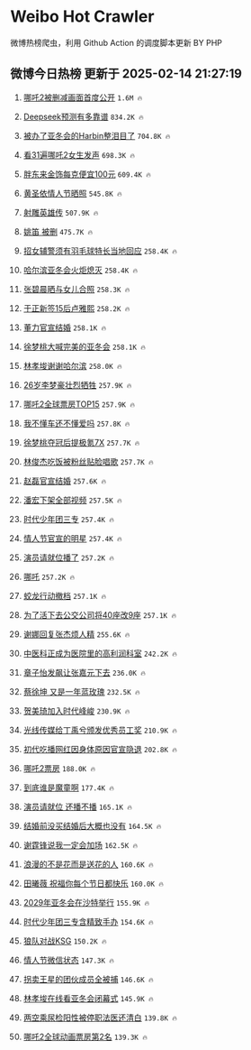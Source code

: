 # Weibo Hot Crawler 



微博热榜爬虫，利用 Github Action 的调度脚本更新 BY PHP 


## 微博今日热榜 更新于 2025-02-14 21:27:19 
1. [哪吒2被删减画面首度公开](https://s.weibo.com/weibo?q=%23%E5%93%AA%E5%90%922%E8%A2%AB%E5%88%A0%E5%87%8F%E7%94%BB%E9%9D%A2%E9%A6%96%E5%BA%A6%E5%85%AC%E5%BC%80%23&t=31&band_rank=1&Refer=top) `1.6M 🔥` 

1. [Deepseek预测有多靠谱](https://s.weibo.com/weibo?q=%23Deepseek%E9%A2%84%E6%B5%8B%E6%9C%89%E5%A4%9A%E9%9D%A0%E8%B0%B1%23&t=31&band_rank=2&Refer=top) `834.2K 🔥` 

1. [被办了亚冬会的Harbin整泪目了](https://s.weibo.com/weibo?q=%23%E8%A2%AB%E5%8A%9E%E4%BA%86%E4%BA%9A%E5%86%AC%E4%BC%9A%E7%9A%84Harbin%E6%95%B4%E6%B3%AA%E7%9B%AE%E4%BA%86%23&t=31&band_rank=3&Refer=top) `704.8K 🔥` 

1. [看31遍哪吒2女生发声](https://s.weibo.com/weibo?q=%23%E7%9C%8B31%E9%81%8D%E5%93%AA%E5%90%922%E5%A5%B3%E7%94%9F%E5%8F%91%E5%A3%B0%23&t=31&band_rank=4&Refer=top) `698.3K 🔥` 

1. [胖东来金饰每克便宜100元](https://s.weibo.com/weibo?q=%23%E8%83%96%E4%B8%9C%E6%9D%A5%E9%87%91%E9%A5%B0%E6%AF%8F%E5%85%8B%E4%BE%BF%E5%AE%9C100%E5%85%83%23&t=31&band_rank=5&Refer=top) `609.4K 🔥` 

1. [黄圣依情人节晒照](https://s.weibo.com/weibo?q=%23%E9%BB%84%E5%9C%A3%E4%BE%9D%E6%83%85%E4%BA%BA%E8%8A%82%E6%99%92%E7%85%A7%23&t=31&band_rank=6&Refer=top) `545.8K 🔥` 

1. [射雕英雄传](https://s.weibo.com/weibo?q=%E5%B0%84%E9%9B%95%E8%8B%B1%E9%9B%84%E4%BC%A0&t=31&band_rank=7&Refer=top) `507.9K 🔥` 

1. [姚笛 被删](https://s.weibo.com/weibo?q=%E5%A7%9A%E7%AC%9B%20%E8%A2%AB%E5%88%A0&t=31&band_rank=8&Refer=top) `475.7K 🔥` 

1. [招女辅警须有羽毛球特长当地回应](https://s.weibo.com/weibo?q=%23%E6%8B%9B%E5%A5%B3%E8%BE%85%E8%AD%A6%E9%A1%BB%E6%9C%89%E7%BE%BD%E6%AF%9B%E7%90%83%E7%89%B9%E9%95%BF%E5%BD%93%E5%9C%B0%E5%9B%9E%E5%BA%94%23&t=31&band_rank=9&Refer=top) `258.4K 🔥` 

1. [哈尔滨亚冬会火炬熄灭](https://s.weibo.com/weibo?q=%23%E5%93%88%E5%B0%94%E6%BB%A8%E4%BA%9A%E5%86%AC%E4%BC%9A%E7%81%AB%E7%82%AC%E7%86%84%E7%81%AD%23&t=31&band_rank=10&Refer=top) `258.4K 🔥` 

1. [张碧晨晒与女儿合照](https://s.weibo.com/weibo?q=%23%E5%BC%A0%E7%A2%A7%E6%99%A8%E6%99%92%E4%B8%8E%E5%A5%B3%E5%84%BF%E5%90%88%E7%85%A7%23&t=31&band_rank=11&Refer=top) `258.3K 🔥` 

1. [于正新签15后卢雅熙](https://s.weibo.com/weibo?q=%23%E4%BA%8E%E6%AD%A3%E6%96%B0%E7%AD%BE15%E5%90%8E%E5%8D%A2%E9%9B%85%E7%86%99%23&t=31&band_rank=12&Refer=top) `258.2K 🔥` 

1. [董力官宣结婚](https://s.weibo.com/weibo?q=%23%E8%91%A3%E5%8A%9B%E5%AE%98%E5%AE%A3%E7%BB%93%E5%A9%9A%23&t=31&band_rank=13&Refer=top) `258.1K 🔥` 

1. [徐梦桃大喊完美的亚冬会](https://s.weibo.com/weibo?q=%23%E5%BE%90%E6%A2%A6%E6%A1%83%E5%A4%A7%E5%96%8A%E5%AE%8C%E7%BE%8E%E7%9A%84%E4%BA%9A%E5%86%AC%E4%BC%9A%23&t=31&band_rank=14&Refer=top) `258.1K 🔥` 

1. [林孝埈谢谢哈尔滨](https://s.weibo.com/weibo?q=%23%E6%9E%97%E5%AD%9D%E5%9F%88%E8%B0%A2%E8%B0%A2%E5%93%88%E5%B0%94%E6%BB%A8%23&t=31&band_rank=15&Refer=top) `258.0K 🔥` 

1. [26岁李梦豪壮烈牺牲](https://s.weibo.com/weibo?q=%2326%E5%B2%81%E6%9D%8E%E6%A2%A6%E8%B1%AA%E5%A3%AE%E7%83%88%E7%89%BA%E7%89%B2%23&t=31&band_rank=16&Refer=top) `257.9K 🔥` 

1. [哪吒2全球票房TOP15](https://s.weibo.com/weibo?q=%23%E5%93%AA%E5%90%922%E5%85%A8%E7%90%83%E7%A5%A8%E6%88%BFTOP15%23&t=31&band_rank=17&Refer=top) `257.9K 🔥` 

1. [我不懂车还不懂爱吗](https://s.weibo.com/weibo?q=%23%E6%88%91%E4%B8%8D%E6%87%82%E8%BD%A6%E8%BF%98%E4%B8%8D%E6%87%82%E7%88%B1%E5%90%97%23&t=31&band_rank=18&Refer=top) `257.8K 🔥` 

1. [徐梦桃夺冠后提极氪7X](https://s.weibo.com/weibo?q=%23%E5%BE%90%E6%A2%A6%E6%A1%83%E5%A4%BA%E5%86%A0%E5%90%8E%E6%8F%90%E6%9E%81%E6%B0%AA7X%23&t=31&band_rank=19&Refer=top) `257.7K 🔥` 

1. [林俊杰吃饭被粉丝贴脸唱歌](https://s.weibo.com/weibo?q=%23%E6%9E%97%E4%BF%8A%E6%9D%B0%E5%90%83%E9%A5%AD%E8%A2%AB%E7%B2%89%E4%B8%9D%E8%B4%B4%E8%84%B8%E5%94%B1%E6%AD%8C%23&t=31&band_rank=20&Refer=top) `257.7K 🔥` 

1. [赵磊官宣结婚](https://s.weibo.com/weibo?q=%23%E8%B5%B5%E7%A3%8A%E5%AE%98%E5%AE%A3%E7%BB%93%E5%A9%9A%23&t=31&band_rank=21&Refer=top) `257.6K 🔥` 

1. [潘宏下架全部视频](https://s.weibo.com/weibo?q=%23%E6%BD%98%E5%AE%8F%E4%B8%8B%E6%9E%B6%E5%85%A8%E9%83%A8%E8%A7%86%E9%A2%91%23&t=31&band_rank=22&Refer=top) `257.5K 🔥` 

1. [时代少年团三专](https://s.weibo.com/weibo?q=%23%E6%97%B6%E4%BB%A3%E5%B0%91%E5%B9%B4%E5%9B%A2%E4%B8%89%E4%B8%93%23&t=31&band_rank=23&Refer=top) `257.4K 🔥` 

1. [情人节官宣的明星](https://s.weibo.com/weibo?q=%23%E6%83%85%E4%BA%BA%E8%8A%82%E5%AE%98%E5%AE%A3%E7%9A%84%E6%98%8E%E6%98%9F%23&t=31&band_rank=24&Refer=top) `257.4K 🔥` 

1. [演员请就位播了](https://s.weibo.com/weibo?q=%E6%BC%94%E5%91%98%E8%AF%B7%E5%B0%B1%E4%BD%8D%E6%92%AD%E4%BA%86&t=31&band_rank=25&Refer=top) `257.2K 🔥` 

1. [哪吒](https://s.weibo.com/weibo?q=%E5%93%AA%E5%90%92&t=31&band_rank=26&Refer=top) `257.2K 🔥` 

1. [蛟龙行动撤档](https://s.weibo.com/weibo?q=%E8%9B%9F%E9%BE%99%E8%A1%8C%E5%8A%A8%E6%92%A4%E6%A1%A3&t=31&band_rank=27&Refer=top) `257.1K 🔥` 

1. [为了活下去公交公司将40座改9座](https://s.weibo.com/weibo?q=%23%E4%B8%BA%E4%BA%86%E6%B4%BB%E4%B8%8B%E5%8E%BB%E5%85%AC%E4%BA%A4%E5%85%AC%E5%8F%B8%E5%B0%8640%E5%BA%A7%E6%94%B99%E5%BA%A7%23&t=31&band_rank=28&Refer=top) `257.1K 🔥` 

1. [谢娜回复张杰烦人精](https://s.weibo.com/weibo?q=%23%E8%B0%A2%E5%A8%9C%E5%9B%9E%E5%A4%8D%E5%BC%A0%E6%9D%B0%E7%83%A6%E4%BA%BA%E7%B2%BE%23&t=31&band_rank=29&Refer=top) `255.6K 🔥` 

1. [中医科正成为医院里的高利润科室](https://s.weibo.com/weibo?q=%23%E4%B8%AD%E5%8C%BB%E7%A7%91%E6%AD%A3%E6%88%90%E4%B8%BA%E5%8C%BB%E9%99%A2%E9%87%8C%E7%9A%84%E9%AB%98%E5%88%A9%E6%B6%A6%E7%A7%91%E5%AE%A4%23&t=31&band_rank=30&Refer=top) `242.2K 🔥` 

1. [章子怡发飙让张嘉元下去](https://s.weibo.com/weibo?q=%E7%AB%A0%E5%AD%90%E6%80%A1%E5%8F%91%E9%A3%99%E8%AE%A9%E5%BC%A0%E5%98%89%E5%85%83%E4%B8%8B%E5%8E%BB&t=31&band_rank=31&Refer=top) `236.0K 🔥` 

1. [蔡徐坤 又是一年蓝玫瑰](https://s.weibo.com/weibo?q=%E8%94%A1%E5%BE%90%E5%9D%A4%20%E5%8F%88%E6%98%AF%E4%B8%80%E5%B9%B4%E8%93%9D%E7%8E%AB%E7%91%B0&t=31&band_rank=32&Refer=top) `232.5K 🔥` 

1. [贺美琦加入时代峰峻](https://s.weibo.com/weibo?q=%23%E8%B4%BA%E7%BE%8E%E7%90%A6%E5%8A%A0%E5%85%A5%E6%97%B6%E4%BB%A3%E5%B3%B0%E5%B3%BB%23&t=31&band_rank=33&Refer=top) `230.9K 🔥` 

1. [光线传媒给丁禹兮颁发优秀员工奖](https://s.weibo.com/weibo?q=%23%E5%85%89%E7%BA%BF%E4%BC%A0%E5%AA%92%E7%BB%99%E4%B8%81%E7%A6%B9%E5%85%AE%E9%A2%81%E5%8F%91%E4%BC%98%E7%A7%80%E5%91%98%E5%B7%A5%E5%A5%96%23&t=31&band_rank=34&Refer=top) `210.9K 🔥` 

1. [初代吃播网红因身体原因官宣隐退](https://s.weibo.com/weibo?q=%23%E5%88%9D%E4%BB%A3%E5%90%83%E6%92%AD%E7%BD%91%E7%BA%A2%E5%9B%A0%E8%BA%AB%E4%BD%93%E5%8E%9F%E5%9B%A0%E5%AE%98%E5%AE%A3%E9%9A%90%E9%80%80%23&t=31&band_rank=35&Refer=top) `202.8K 🔥` 

1. [哪吒2票房](https://s.weibo.com/weibo?q=%E5%93%AA%E5%90%922%E7%A5%A8%E6%88%BF&t=31&band_rank=36&Refer=top) `188.0K 🔥` 

1. [到底谁是魔童啊](https://s.weibo.com/weibo?q=%E5%88%B0%E5%BA%95%E8%B0%81%E6%98%AF%E9%AD%94%E7%AB%A5%E5%95%8A&t=31&band_rank=37&Refer=top) `177.4K 🔥` 

1. [演员请就位 还播不播](https://s.weibo.com/weibo?q=%E6%BC%94%E5%91%98%E8%AF%B7%E5%B0%B1%E4%BD%8D%20%E8%BF%98%E6%92%AD%E4%B8%8D%E6%92%AD&t=31&band_rank=38&Refer=top) `165.1K 🔥` 

1. [结婚前没买结婚后大概也没有](https://s.weibo.com/weibo?q=%E7%BB%93%E5%A9%9A%E5%89%8D%E6%B2%A1%E4%B9%B0%E7%BB%93%E5%A9%9A%E5%90%8E%E5%A4%A7%E6%A6%82%E4%B9%9F%E6%B2%A1%E6%9C%89&t=31&band_rank=39&Refer=top) `164.5K 🔥` 

1. [谢霆锋说我一定会加场](https://s.weibo.com/weibo?q=%23%E8%B0%A2%E9%9C%86%E9%94%8B%E8%AF%B4%E6%88%91%E4%B8%80%E5%AE%9A%E4%BC%9A%E5%8A%A0%E5%9C%BA%23&t=31&band_rank=40&Refer=top) `162.5K 🔥` 

1. [浪漫的不是花而是送花的人](https://s.weibo.com/weibo?q=%23%E6%B5%AA%E6%BC%AB%E7%9A%84%E4%B8%8D%E6%98%AF%E8%8A%B1%E8%80%8C%E6%98%AF%E9%80%81%E8%8A%B1%E7%9A%84%E4%BA%BA%23&t=31&band_rank=41&Refer=top) `160.6K 🔥` 

1. [田曦薇 祝福你每个节日都快乐](https://s.weibo.com/weibo?q=%E7%94%B0%E6%9B%A6%E8%96%87%20%E7%A5%9D%E7%A6%8F%E4%BD%A0%E6%AF%8F%E4%B8%AA%E8%8A%82%E6%97%A5%E9%83%BD%E5%BF%AB%E4%B9%90&t=31&band_rank=42&Refer=top) `160.0K 🔥` 

1. [2029年亚冬会在沙特举行](https://s.weibo.com/weibo?q=%232029%E5%B9%B4%E4%BA%9A%E5%86%AC%E4%BC%9A%E5%9C%A8%E6%B2%99%E7%89%B9%E4%B8%BE%E8%A1%8C%23&t=31&band_rank=43&Refer=top) `155.9K 🔥` 

1. [时代少年团三专含精致手办](https://s.weibo.com/weibo?q=%23%E6%97%B6%E4%BB%A3%E5%B0%91%E5%B9%B4%E5%9B%A2%E4%B8%89%E4%B8%93%E5%90%AB%E7%B2%BE%E8%87%B4%E6%89%8B%E5%8A%9E%23&t=31&band_rank=44&Refer=top) `154.6K 🔥` 

1. [狼队对战KSG](https://s.weibo.com/weibo?q=%E7%8B%BC%E9%98%9F%E5%AF%B9%E6%88%98KSG&t=31&band_rank=45&Refer=top) `150.2K 🔥` 

1. [情人节微信状态](https://s.weibo.com/weibo?q=%23%E6%83%85%E4%BA%BA%E8%8A%82%E5%BE%AE%E4%BF%A1%E7%8A%B6%E6%80%81%23&t=31&band_rank=46&Refer=top) `147.3K 🔥` 

1. [拐卖王星的团伙成员全被捕](https://s.weibo.com/weibo?q=%23%E6%8B%90%E5%8D%96%E7%8E%8B%E6%98%9F%E7%9A%84%E5%9B%A2%E4%BC%99%E6%88%90%E5%91%98%E5%85%A8%E8%A2%AB%E6%8D%95%23&t=31&band_rank=47&Refer=top) `146.6K 🔥` 

1. [林孝埈在线看亚冬会闭幕式](https://s.weibo.com/weibo?q=%23%E6%9E%97%E5%AD%9D%E5%9F%88%E5%9C%A8%E7%BA%BF%E7%9C%8B%E4%BA%9A%E5%86%AC%E4%BC%9A%E9%97%AD%E5%B9%95%E5%BC%8F%23&t=31&band_rank=48&Refer=top) `145.9K 🔥` 

1. [两空乘尿检阳性被停职法医还清白](https://s.weibo.com/weibo?q=%23%E4%B8%A4%E7%A9%BA%E4%B9%98%E5%B0%BF%E6%A3%80%E9%98%B3%E6%80%A7%E8%A2%AB%E5%81%9C%E8%81%8C%E6%B3%95%E5%8C%BB%E8%BF%98%E6%B8%85%E7%99%BD%23&t=31&band_rank=49&Refer=top) `139.8K 🔥` 

1. [哪吒2全球动画票房第2名](https://s.weibo.com/weibo?q=%23%E5%93%AA%E5%90%922%E5%85%A8%E7%90%83%E5%8A%A8%E7%94%BB%E7%A5%A8%E6%88%BF%E7%AC%AC2%E5%90%8D%23&t=31&band_rank=50&Refer=top) `139.3K 🔥` 

